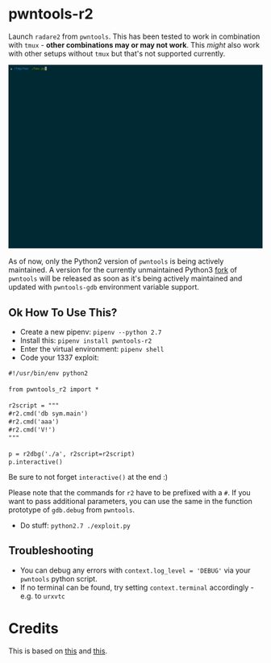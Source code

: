 # pwntools-r2

Launch `radare2` from `pwntools`. This has been tested to work in combination with `tmux` - **other combinations may or may not work**. This *might* also work with other setups without `tmux` but that's not supported currently.

![alt text](https://github.com/ps1337/r/blob/master/pwntools-r2/pwntools-r2-demo.gif?raw=true)

As of now, only the Python2 version of `pwntools` is being actively maintained.
A version for the currently unmaintained Python3 [fork](https://github.com/arthaud/python3-pwntools) of `pwntools` will be released as soon as it's being actively maintained and updated with `pwntools-gdb` environment variable support.

## Ok How To Use This?

- Create a new pipenv: `pipenv --python 2.7`
- Install this: `pipenv install pwntools-r2`
- Enter the virtual environment: `pipenv shell`
- Code your 1337 exploit:

```
#!/usr/bin/env python2

from pwntools_r2 import *

r2script = """
#r2.cmd('db sym.main')
#r2.cmd('aaa')
#r2.cmd('V!')
"""

p = r2dbg('./a', r2script=r2script)
p.interactive()
```

Be sure to not forget `interactive()` at the end :)

Please note that the commands for `r2` have to be prefixed with a `#`. If you want to pass additional parameters, you can use the same in the function prototype of `gdb.debug` from `pwntools`.

- Do stuff: `python2.7 ./exploit.py`


## Troubleshooting

- You can debug any errors with `context.log_level = 'DEBUG'` via your `pwntools` python script.
- If no terminal can be found, try setting `context.terminal` accordingly - e.g. to `urxvtc`


# Credits

This is based on [this](https://gist.github.com/bannsec/43cf0f1b05ec37eb7e92a2922967bc46) and [this](https://github.com/Enigmatrix/pwntools-dbg-r2/tree/master/r2dbg).
